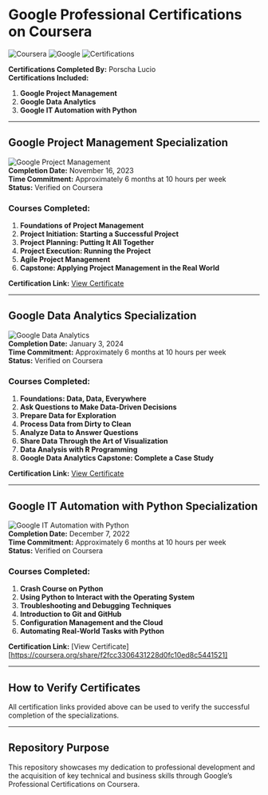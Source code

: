 # Google Professional Certifications on Coursera

![Coursera](https://img.shields.io/badge/Platform-Coursera-blue)
![Google](https://img.shields.io/badge/Organization-Google-orange)
![Certifications](https://img.shields.io/badge/Certifications-Completed-brightgreen)

**Certifications Completed By:** Porscha Lucio  
**Certifications Included:**  
1. **Google Project Management**  
2. **Google Data Analytics**  
3. **Google IT Automation with Python**

---

## Google Project Management Specialization

![Google Project Management](https://img.shields.io/badge/Specialization-Project%20Management-purple)  
**Completion Date:** November 16, 2023  
**Time Commitment:** Approximately 6 months at 10 hours per week  
**Status:** Verified on Coursera

### Courses Completed:
1. **Foundations of Project Management**  
2. **Project Initiation: Starting a Successful Project**  
3. **Project Planning: Putting It All Together**  
4. **Project Execution: Running the Project**  
5. **Agile Project Management**  
6. **Capstone: Applying Project Management in the Real World**

**Certification Link:** [View Certificate](https://coursera.org/share/your_certificate_link_here)

---

## Google Data Analytics Specialization

![Google Data Analytics](https://img.shields.io/badge/Specialization-Data%20Analytics-green)  
**Completion Date:** January 3, 2024  
**Time Commitment:** Approximately 6 months at 10 hours per week  
**Status:** Verified on Coursera

### Courses Completed:
1. **Foundations: Data, Data, Everywhere**  
2. **Ask Questions to Make Data-Driven Decisions**  
3. **Prepare Data for Exploration**  
4. **Process Data from Dirty to Clean**  
5. **Analyze Data to Answer Questions**  
6. **Share Data Through the Art of Visualization**  
7. **Data Analysis with R Programming**  
8. **Google Data Analytics Capstone: Complete a Case Study**

**Certification Link:** [View Certificate](https://coursera.org/share/your_certificate_link_here)

---

## Google IT Automation with Python Specialization

![Google IT Automation with Python](https://img.shields.io/badge/Specialization-Automation%20with%20Python-blue)  
**Completion Date:** December 7, 2022  
**Time Commitment:** Approximately 6 months at 10 hours per week  
**Status:** Verified on Coursera

### Courses Completed:
1. **Crash Course on Python**  
2. **Using Python to Interact with the Operating System**  
3. **Troubleshooting and Debugging Techniques**  
4. **Introduction to Git and GitHub**  
5. **Configuration Management and the Cloud**  
6. **Automating Real-World Tasks with Python**

**Certification Link:** [View Certificate][https://coursera.org/share/f2fcc3306431228d0fc10ed8c5441521]

---

## How to Verify Certificates

All certification links provided above can be used to verify the successful completion of the specializations.

---

## Repository Purpose

This repository showcases my dedication to professional development and the acquisition of key technical and business skills through Google’s Professional Certifications on Coursera.


